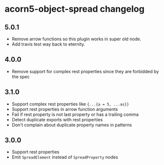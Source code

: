 # acorn5-object-spread changelog

## 5.0.1
* Remove arrow functions so this plugin works in super old node.
* Add travis test way back to eternity.

## 4.0.0

* Remove support for complex rest properties since they are forbidded by the
  spec

## 3.1.0

* Support complex rest properties like `{...{a = 5, ...as}}`
* Support rest properties in arrow function arguments
* Fail if rest property is not last property or has a trailing comma
* Detect duplicate exports with rest properties
* Don't complain about duplicate property names in patterns

## 3.0.0

* Support rest properties
* Emit `SpreadElement` instead of `SpreadProperty` nodes
